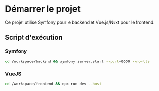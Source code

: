 # Démarrer le projet

Ce projet utilise Symfony pour le backend et Vue.js/Nuxt pour le frontend.

## Script d'exécution

### Symfony

```bash
cd /workspace/backend && symfony server:start --port=8000 --no-tls
```

### VueJS

```bash
cd /workspace/frontend && npm run dev --host
```
